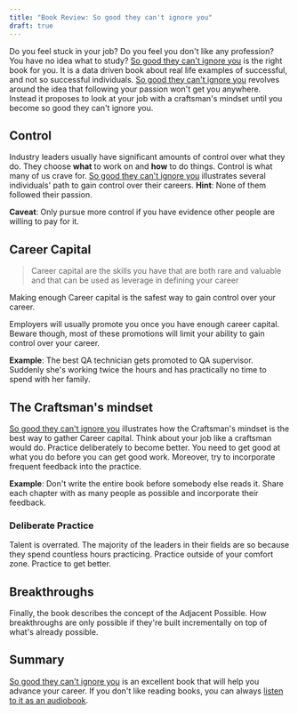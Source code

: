 ```yaml
---
title: "Book Review: So good they can't ignore you"
draft: true
---
```


Do you feel stuck in your job? Do you feel you don't like any profession? You have no idea what to study? [So good they can't ignore you](http://amzn.to/2en85eW) is the right book for you. It is a data driven book about real life examples of successful, and not so successful individuals. [So good they can't ignore you](http://amzn.to/2en85eW) revolves around the idea that following your passion won't get you anywhere. Instead it proposes to look at your job with a craftsman's mindset until you become so good they can't ignore you.  

## Control  
Industry leaders usually have significant amounts of control over what they do. They choose **what** to work on and **how** to do things. Control is what many of us crave for. [So good they can't ignore you](http://amzn.to/2en85eW) illustrates several individuals' path to gain control over their careers. **Hint**: None of them followed their passion.  

**Caveat**: Only pursue more control if you have evidence other people are willing to pay for it.  

## Career Capital  
> Career capital are the skills you have that are both rare and valuable and that can be used as leverage in defining your career  

Making enough Career capital is the safest way to gain control over your career.  

Employers will usually promote you once you have enough career capital. Beware though, most of these promotions will limit your ability to gain control over your career.  

**Example**: The best QA technician gets promoted to QA supervisor. Suddenly she's working twice the hours and has practically no time to spend with her family.  

## The Craftsman's mindset  
[So good they can't ignore you](http://amzn.to/2en85eW) illustrates how the Craftsman's mindset is the best way to gather Career capital. Think about your job like a craftsman would do. Practice deliberately to become better. You need to get good at what you do before you can get good work. Moreover, try to incorporate frequent feedback into the practice.  

**Example**: Don't write the entire book before somebody else reads it. Share each chapter with as many people as possible and incorporate their feedback.  

### Deliberate Practice  
Talent is overrated. The majority of the leaders in their fields are so because they spend countless hours practicing. Practice outside of your comfort zone. Practice to get better.  

## Breakthroughs  
Finally, the book describes the concept of the Adjacent Possible. How breakthroughs are only possible if they're built incrementally on top of what's already possible.  

## Summary  
[So good they can't ignore you](http://amzn.to/2en85eW) is an excellent book that will help you advance your career. If you don't like reading books, you can always [listen to it as an audiobook](http://amzn.to/2dL6GOh).  